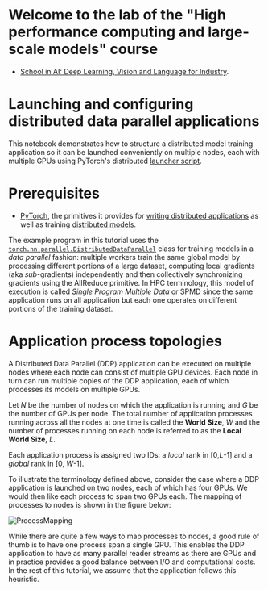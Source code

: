 # Welcome to the lab of the "High performance computing and large-scale models" course


- [School in AI: Deep Learning, Vision and Language for Industry](https://aischools.it/).


# Launching and configuring distributed data parallel applications

This notebook demonstrates how to structure a distributed model training application so it can be launched conveniently on multiple nodes, each with multiple GPUs using PyTorch's distributed
[launcher script](https://github.com/pytorch/pytorch/blob/master/torch/distributed/launch.py).

# Prerequisites
- [PyTorch](https://pytorch.org/tutorials/beginner/deep_learning_60min_blitz.html), the primitives it provides for [writing distributed applications](https://pytorch.org/tutorials/intermediate/dist_tuto.html) as well as training [distributed models](https://pytorch.org/tutorials/intermediate/ddp_tutorial.html).

The example program in this tutorial uses the [`torch.nn.parallel.DistributedDataParallel`](https://pytorch.org/docs/stable/nn.html#distributeddataparallel) class for training models in a _data parallel_ fashion: multiple workers train the same global model by processing different portions of a large dataset, computing local gradients (aka _sub_-gradients) independently and then collectively synchronizing gradients using the AllReduce primitive. In
HPC terminology, this model of execution is called _Single Program Multiple Data_ or SPMD since the same application runs on all application but each one operates on different portions of the training dataset.

# Application process topologies
A Distributed Data Parallel (DDP) application can be executed on multiple nodes where each node can consist of multiple GPU devices. Each node in turn can run multiple copies of the DDP application, each of which processes its models on multiple GPUs.

Let _N_ be the number of nodes on which the application is running and _G_ be the number of GPUs per node. The total number of application
processes running across all the nodes at one time is called the **World Size**, _W_ and the number of processes running on each node
is referred to as the **Local World Size**, _L_.

Each application process is assigned two IDs: a _local_ rank in \[0,_L_-1\] and a _global_ rank in \[0, _W_-1\].

To illustrate the terminology defined above, consider the case where a DDP application is launched on two nodes, each of which has four GPUs. We would then like each process to span two GPUs each. The mapping of processes to nodes is shown in the figure below:

![ProcessMapping](https://user-images.githubusercontent.com/875518/77676984-4c81e400-6f4c-11ea-87d8-f2ff505a99da.png)

While there are quite a few ways to map processes to nodes, a good rule of thumb is to have one process span a single GPU. This enables the DDP application to have as many parallel reader streams as there are GPUs and in practice provides a good balance between I/O and computational costs. In the rest of this tutorial, we assume that the application follows this heuristic.